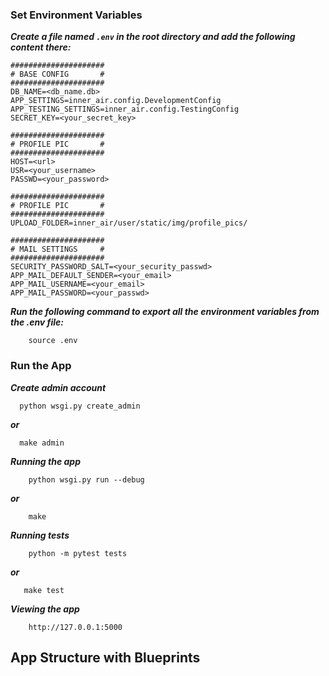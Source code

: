
### Set Environment Variables

***Create a file named ```.env``` in the root directory and add the following content there:***
```dotenv
#####################
# BASE CONFIG       #
#####################
DB_NAME=<db_name.db>
APP_SETTINGS=inner_air.config.DevelopmentConfig
APP_TESTING_SETTINGS=inner_air.config.TestingConfig
SECRET_KEY=<your_secret_key>

#####################
# PROFILE PIC       #
#####################
HOST=<url>
USR=<your_username>
PASSWD=<your_password>

#####################
# PROFILE PIC       #
#####################
UPLOAD_FOLDER=inner_air/user/static/img/profile_pics/

#####################
# MAIL SETTINGS     #
#####################
SECURITY_PASSWORD_SALT=<your_security_passwd>
APP_MAIL_DEFAULT_SENDER=<your_email>
APP_MAIL_USERNAME=<your_email>
APP_MAIL_PASSWORD=<your_passwd>
```
***Run the following command to export all the environment variables from the .env file:***
```commandline
    source .env
```

### Run the App

***Create admin account***
```commandline
  python wsgi.py create_admin
```
***or***
```commandline
  make admin
```
***Running the app***
```commandline
    python wsgi.py run --debug
```
***or***
```commandline
    make
```
***Running tests***
```commandline
    python -m pytest tests
```
***or***
```commandline
   make test
```
***Viewing the app***
````commandline
    http://127.0.0.1:5000
````

## App Structure with Blueprints
```commandline

```